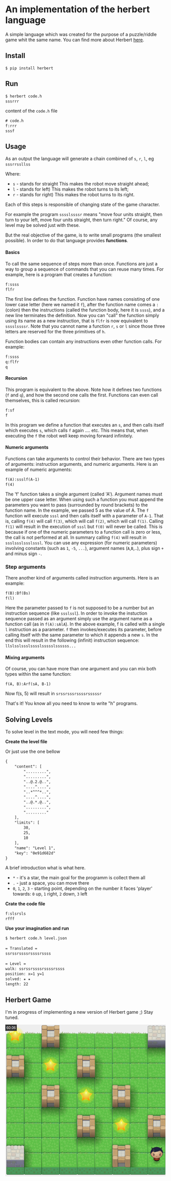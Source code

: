 # An implementation of the herbert language


A simple language which was created for the purpose of a puzzle/riddle game whit the same name.
You can find more about Herbert [here](http://herbert.tealang.info/). 



## Install

	$ pip install herbert


## Run

	$ herbert code.h
	sssrrr

content of the `code.h` file 

	# code.h
	f:rrr
	sssf


## Usage

As an output the language will generate a chain combined of `s`, `r`, `l`, eg `sssrrssllss`

Where:
* `s` - stands for straight This makes the robot move straight ahead;
* `l` - stands for left) This makes the robot turns to its left;
* `r` - stands for right) This makes the robot turns to its right.

Each of this steps is responsible of changing state of the game character.

For example the program `sssslssssr` means "move four units straight,
then turn to your left, move four units straight, then turn right."
Of course, any level may be solved just with these.

But the real objective of the game, is to write small programs (the smallest possible).
In order to do that language provides **functions**.

#### Basics

To call the same sequence of steps more than once. Functions are just a way
to group a sequence of commands that you can reuse many times.
For example, here is a program that creates a function:

	f:ssss
	flfr

The first line defines the function. Function have names consisting of
one lower case letter (here we named it `f`), after the function name comes a `:`(colon)
then the instructions (called the function body, here it is `ssss`),
and a new line terminates the definition. Now you can "call" the function
simply using its name as a new instruction, that is `flfr` is now equivalent to `sssslssssr`.
Note that you cannot name a function `r`, `s` or `l`
since those three letters are reserved for the three primitives of `h`.

Function bodies can contain any instructions even other function calls. For example:
	
	f:ssss
	q:flfr
	q

#### Recursion

This program is equivalent to the above. Note how it defines
two functions (`f` and `q`), and how the second one calls the first.
Functions can even call themselves, this is called recursion:

	f:sf
	f

In this program we define a function that executes an `s`,
and then calls itself which executes `s`, which calls `f` again .... etc.
This means that, when executing the `f` the robot well keep moving forward infinitely.


#### Numeric arguments


Functions can take arguments to control their behavior. There are two types of
arguments: instruction arguments, and numeric arguments. Here is an example of
numeric arguments:

	f(A):ssslf(A-1)
	f(4)

The 'f' function takes a single argument (called 'A'). Argument names must be
one upper case letter.  When using such a function you must append the
parameters you want to pass (surrounded by round brackets) to the function
name. In the example, we passed 5 as the value of A. The `f` function will
execute `sssl` and then calls itself with a parameter of `A-1`. That is, calling
`f(4)` will call `f(3)`, which will call `f(2)`, which will call `f(1)`. Calling `f(1)`
will result in the execution of `sssl` but `f(0)` will never be called. This is
because if one of the numeric parameters to a function call is zero or less, the
call is not performed at all. In summary calling `f(4)` will result in
`ssslssslssslsssl`. You can use any expression (for numeric parameters)
involving constants (such as `1`, `-5`, `...`), argument names (`A`,`B`,..), plus sign `+`
and minus sign `-`.


### Step arguments


There another kind of arguments called instruction arguments. Here is an example:

	f(B):Bf(Bs)
	f(l)
	
Here the parameter passed to `f` is not supposed to be a number but an
instruction sequence (like `ssslssl`). In order to invoke the instuction
sequence passed as an argument simply use the argument name as a function call
(as in `f(A):sAlA`). In the above example, f is called with a single `l`
instruction as a parameter. `f` then invokes/executes its parameter, before
calling itself with the same parameter to which it appends a new `s`. In the end
this will result in the following (infinit) instruction sequence:
`llslsslssslsssslssssslssssss...`


#### Mixing arguments

Of course, you can have more than one argument and you can mix both types within
the same function:

	f(A, B):Arf(sA, B-1)

Now f(s, 5) will result in `srssrsssrssssrsssssr`

That's it! You know all you need to know to write "h" programs.


## Solving Levels

To solve level in the text mode, you will need few things:

**Create the level file**

Or just use the one bellow

	{
		"content": [
			".........",
			".........",
			"..@.2.@..",
			"....^....",
			"..*^^^*..",
			"....^....",
			"..@.*.@..",
			".........",
			"........."
		],
		"limits": [
			30,
			25,
			10
		],
		"name": "Level 1",
		"key": "0e91d682d"
	}

A brief introduction what is what here.
* `*` - it's a star, the main goal for the programm is collect them all
* `.` - just a space, you can move there
* `0`, `1`, `2`, `3` - starting point, depending on the number it faces 'player' towards:
`0`  up, `1` right, `2`  down, `3`  left


**Crate the code file**

	f:slsrsls
	rfff

**Use your imagination and run**

    $ herbert code.h level.json
    
    = Translated =
    ssrssrssssrssssrssss

    = Level =
    walk: ssrssrssssrssssrssss
    position: x=1 y=1
	solved: ★ ★ 
	length: 22

## Herbert Game

I'm in progress of implementing a new version of Herbert game ;) Stay tuned.

![Screenshot](screenshot.png)
